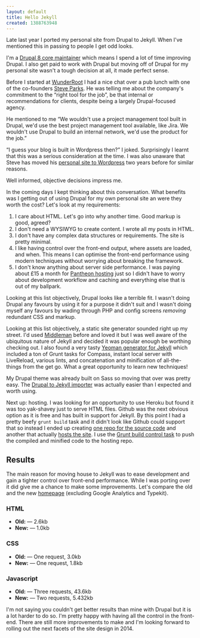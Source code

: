 ```yaml
---
layout: default
title: Hello Jekyll
created: 1388763948
---
```


<p class="intro">Late last year I ported my personal site from Drupal to Jekyll. When I've mentioned this in passing to people I get odd looks.</p>

I'm a [Drupal 8 core maintainer](/blog/seven) which means I spend a lot of time improving Drupal. I also get paid to work with Drupal but moving off of Drupal for my personal site wasn't a tough decision at all, it made perfect sense.

Before I started at [WunderRoot](http://wunderroot.com) I had a nice chat over a pub lunch with one of the co-founders [Steve Parks](http://steveparks.co.uk). He was telling me about the company's commitment to the “right tool for the job”, be that internal or recommendations for clients, despite being a largely Drupal-focused agency.

He mentioned to me “We wouldn't use a project management tool built in Drupal, we'd use the best project management tool available, like Jira. We wouldn't use Drupal to build an internal network, we'd use the product for the job.”

“I guess your blog is built in Wordpress then?” I joked. Surprisingly I learnt that this was a serious consideration at the time. I was also unaware that Steve has moved his [personal site to Wordpress](http://steveparks.co.uk/2011/09/11/my-new-blog/) two years before for similar reasons.

Well informed, objective decisions impress me.

In the coming days I kept thinking about this conversation. What benefits was I getting out of using Drupal for my own personal site an were they worth the cost? Let's look at my requirements:

1. I care about HTML. Let's go into why another time. Good markup is good, agreed?
2. I don't need a WYSIWYG to create content. I wrote all my posts in HTML.
3. I don't have any complex data structures or requirements. The site is pretty minimal.
4. I like having control over the front-end output, where assets are loaded, and when. This means I can optimise the front-end performance using modern techniques without worrying about breaking the framework.
5. I don't know anything about server side performance. I was paying about £15 a month for [Pantheon hosting](https://www.getpantheon.com) just so I didn't have to worry about development workflow and caching and everything else that is out of my ballpark.

Looking at this list objectively, Drupal looks like a terrible fit. I wasn't doing Drupal any favours by using it for a purpose it didn't suit and I wasn't doing myself any favours by wading through PHP and config screens *removing* redundant CSS and markup.

Looking at this list objectively, a static site generator sounded right up my street. I'd used [Middleman](http://middlemanapp.com) before and loved it but I was well aware of the ubiquitous nature of Jekyll and decided it was popular enough be worthing checking out. I also found a very tasty [Yeoman generator for Jekyll](https://github.com/robwierzbowski/generator-jekyllrb) which included a ton of Grunt tasks for Compass, instant local server with LiveReload, various lints, and concatenation and minification of all-the-things from the get go. What a great opportunity to learn new techniques!

My Drupal theme was already built on Sass so moving that over was pretty easy. The [Drupal to Jekyll importer](https://github.com/jekyll/jekyll-import/blob/master/lib/jekyll-import/importers/drupal7.rb) was actually easier than I expected and worth using.

Next up: hosting. I was looking for an opportunity to use Heroku but found it was too yak-shavey just to serve HTML files. Github was the next obvious option as it is free and has built in support for Jekyll. By this point I had a pretty beefy `grunt build` task and it didn't look like Github could support that so instead I ended up creating [one repo for the source code](https://github.com/lewisnyman/lewisnyman.co.uk-source) and another that actually [hosts the site](https://github.com/lewisnyman/lewisnyman.github.io). I use the [Grunt build control task](https://github.com/robwierzbowski/grunt-build-control) to push the compiled and minified code to the hosting repo.

## Results

The main reason for moving house to Jekyll was to ease development and gain a tighter control over front-end performance. While I was porting over it did give me a chance to make some improvements. Let's compare the old and the new [homepage](/) (excluding Google Analytics and Typekit).

### HTML

* **Old:** — 2.6kb
* **New:** — 1.0kb

### CSS

* **Old:** — One request, 3.0kb
* **New:** — One request, 1.8kb

### Javascript

* **Old:** — Three requests, 43.6kb
* **New:** — Two requests, 5.432kb

I'm not saying you couldn't get better results than mine with Drupal but it is a lot harder to do so. I'm pretty happy with having all the control in the front-end. There are still more improvements to make and I'm looking forward to rolling out the next facets of the site design in 2014.





